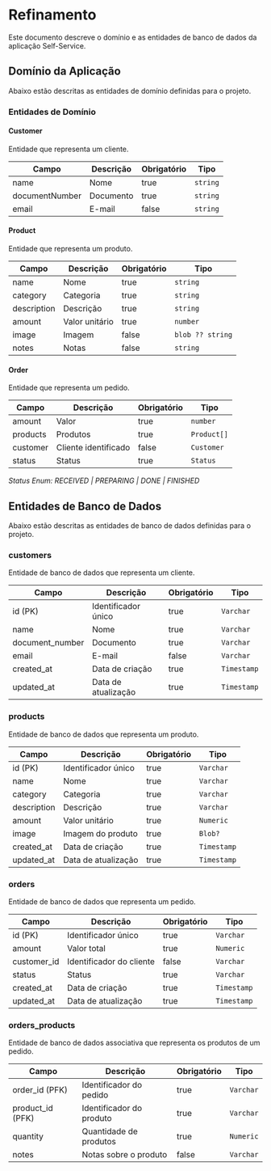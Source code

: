 # Refinamento

Este documento descreve o domínio e as entidades de banco de dados da aplicação Self-Service.

## Domínio da Aplicação

Abaixo estão descritas as entidades de domínio definidas para o projeto.

### Entidades de Domínio

#### Customer

Entidade que representa um cliente.

| Campo          | Descrição       | Obrigatório | Tipo    |
|----------------|-----------------|-------------|---------|
| name           | Nome            | true        | `string`|
| documentNumber | Documento       | true        | `string`|
| email          | E-mail          | false       | `string`|

#### Product

Entidade que representa um produto.

| Campo       | Descrição         | Obrigatório | Tipo          |
|-------------|-------------------|-------------|---------------|
| name        | Nome              | true        | `string`      |
| category    | Categoria         | true        | `string`      |
| description | Descrição         | true        | `string`      |
| amount      | Valor unitário    | true        | `number`      |
| image       | Imagem            | false       | `blob ?? string` |
| notes       | Notas             | false       | `string`      |

#### Order

Entidade que representa um pedido.

| Campo    | Descrição            | Obrigatório | Tipo        |
|----------|----------------------|-------------|-------------|
| amount   | Valor                | true        | `number`    |
| products | Produtos             | true        | `Product[]` |
| customer | Cliente identificado | false       | `Customer`  |
| status   | Status               | true        | `Status`    |

_Status Enum: RECEIVED | PREPARING | DONE | FINISHED_

## Entidades de Banco de Dados

Abaixo estão descritas as entidades de banco de dados definidas para o projeto.

### customers

Entidade de banco de dados que representa um cliente.

| Campo            | Descrição           | Obrigatório | Tipo        |
|------------------|---------------------|-------------|-------------|
| id (PK)          | Identificador único | true        | `Varchar`   |
| name             | Nome                | true        | `Varchar`   |
| document_number  | Documento           | true        | `Varchar`   |
| email            | E-mail              | false       | `Varchar`   |
| created_at       | Data de criação     | true        | `Timestamp` |
| updated_at       | Data de atualização | true        | `Timestamp` |

### products

Entidade de banco de dados que representa um produto.

| Campo        | Descrição            | Obrigatório | Tipo        |
|--------------|----------------------|-------------|-------------|
| id (PK)      | Identificador único  | true        | `Varchar`   |
| name         | Nome                 | true        | `Varchar`   |
| category     | Categoria            | true        | `Varchar`   |
| description  | Descrição            | true        | `Varchar`   |
| amount       | Valor unitário       | true        | `Numeric`   |
| image        | Imagem do produto    | true        | `Blob?`     |
| created_at   | Data de criação      | true        | `Timestamp` |
| updated_at   | Data de atualização  | true        | `Timestamp` |

### orders

Entidade de banco de dados que representa um pedido.

| Campo         | Descrição               | Obrigatório | Tipo        |
|---------------|-------------------------|-------------|-------------|
| id (PK)       | Identificador único     | true        | `Varchar`   |
| amount        | Valor total             | true        | `Numeric`   |
| customer_id   | Identificador do cliente| false       | `Varchar`   |
| status        | Status                  | true        | `Varchar`   |
| created_at    | Data de criação         | true        | `Timestamp` |
| updated_at    | Data de atualização     | true        | `Timestamp` |

### orders_products

Entidade de banco de dados associativa que representa os produtos de um pedido.

| Campo           | Descrição               | Obrigatório | Tipo      |
|-----------------|-------------------------|-------------|-----------|
| order_id (PFK)  | Identificador do pedido | true        | `Varchar` |
| product_id (PFK)| Identificador do produto| true        | `Varchar` |
| quantity        | Quantidade de produtos  | true        | `Numeric` |
| notes           | Notas sobre o produto   | false       | `Varchar` |
